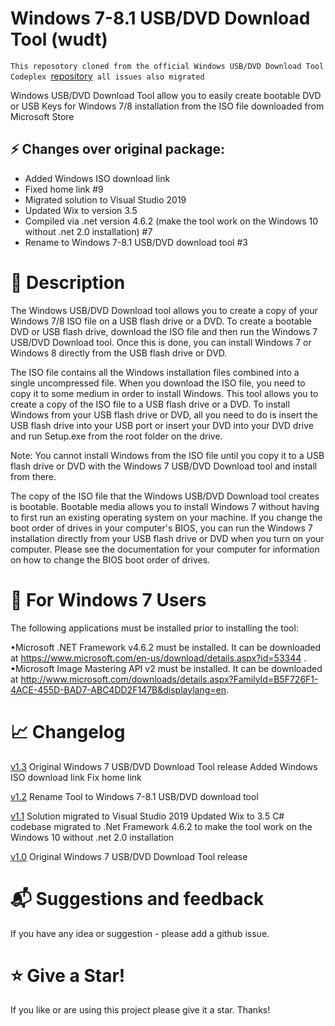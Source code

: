# Windows 7-8.1 USB/DVD Download Tool (wudt)

`This reposotory cloned from the official Windows USB/DVD Download Tool Codeplex `[repository](https://archive.codeplex.com/?p=wudt)` all issues also migrated`

Windows USB/DVD Download Tool allow you to easily create bootable DVD or USB Keys for Windows 7/8 installation from the ISO file downloaded from Microsoft Store

## ⚡ Changes over original package:

* Added Windows ISO download link
* Fixed home link #9
* Migrated solution to Visual Studio 2019
* Updated Wix to version 3.5
* Compiled via .net version 4.6.2 (make the tool work on the Windows 10 without .net 2.0 installation) #7
* Rename to Windows 7-8.1 USB/DVD download tool #3

# 📝 Description
The Windows USB/DVD Download tool allows you to create a copy of your Windows 7/8 ISO file on a USB flash drive or a DVD. To create a bootable DVD or USB flash drive, download the ISO file and then run the Windows 7 USB/DVD Download tool. Once this is done, you can install Windows 7 or Windows 8 directly from the USB flash drive or DVD.

The ISO file contains all the Windows installation files combined into a single uncompressed file. When you download the ISO file, you need to copy it to some medium in order to install Windows. This tool allows you to create a copy of the ISO file to a USB flash drive or a DVD. To install Windows from your USB flash drive or DVD, all you need to do is insert the USB flash drive into your USB port or insert your DVD into your DVD drive and run Setup.exe from the root folder on the drive.

Note: You cannot install Windows from the ISO file until you copy it to a USB flash drive or DVD with the Windows 7 USB/DVD Download tool and install from there.

The copy of the ISO file that the Windows USB/DVD Download tool creates is bootable. Bootable media allows you to install Windows 7 without having to first run an existing operating system on your machine. If you change the boot order of drives in your computer's BIOS, you can run the Windows 7 installation directly from your USB flash drive or DVD when you turn on your computer. Please see the documentation for your computer for information on how to change the BIOS boot order of drives.

# 💾 For Windows 7 Users

The following applications must be installed prior to installing the tool:

•Microsoft .NET Framework v4.6.2 must be installed. It can be downloaded at https://www.microsoft.com/en-us/download/details.aspx?id=53344 .
•Microsoft Image Mastering API v2 must be installed. It can be downloaded at http://www.microsoft.com/downloads/details.aspx?FamilyId=B5F726F1-4ACE-455D-BAD7-ABC4DD2F147B&displaylang=en.


# 📈 Changelog

[v1.3](https://github.com/stadub/wudt--Windows-USB-DVD-Download-Tool/releases/tag/v1.3) Original Windows 7 USB/DVD Download Tool release
Added Windows ISO download link
Fix home link

[v1.2](https://github.com/stadub/wudt--Windows-USB-DVD-Download-Tool/releases/tag/v1.2) 
Rename Tool to Windows 7-8.1 USB/DVD download tool

[v1.1](https://github.com/stadub/wudt--Windows-USB-DVD-Download-Tool/releases/tag/v1.1) 
Solution migrated to Visual Studio 2019 
Updated Wix to 3.5
C# codebase migrated to .Net Framework 4.6.2 to make the tool work on the Windows 10 without .net 2.0 installation

[v1.0](https://github.com/stadub/wudt--Windows-USB-DVD-Download-Tool/releases/tag/v1.0) 
Original Windows 7 USB/DVD Download Tool release

# 📬 Suggestions and feedback
If you have any idea or suggestion - please add a github issue.

# ⭐ Give a Star!
If you like or are using this project please give it a star. Thanks!
